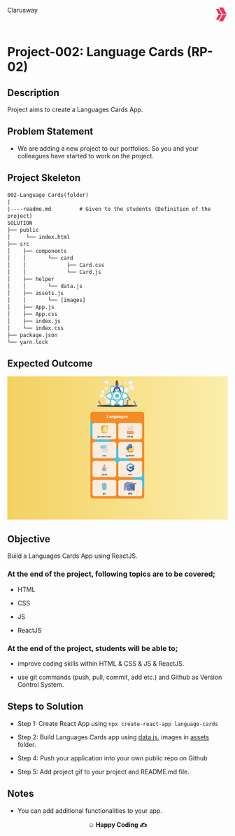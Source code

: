 <p>Clarusway<img src="./assets/cw.png" alt="clarusway" width="30px" height="auto" align="right" /></p>

<br>

# Project-002: Language Cards (RP-02)

## Description

Project aims to create a Languages Cards App.

## Problem Statement

- We are adding a new project to our portfolios. So you and your colleagues have started to work on the project.

## Project Skeleton

```
002-Language Cards(folder)
|
|----readme.md         # Given to the students (Definition of the project)
SOLUTION
├── public
│     └── index.html
├── src
│    ├── components
│    │       └── card
│    │             ├── Card.css
│    │             └── Card.js
│    ├── helper
│    │       └── data.js
│    ├── assets.js
│    │       └── [images]
│    ├── App.js
│    ├── App.css
│    ├── index.js
│    └── index.css
├── package.json
└── yarn.lock
```

## Expected Outcome

![Project 003 Snapshot](language-cards.gif)

## Objective

Build a Languages Cards App using ReactJS.

### At the end of the project, following topics are to be covered;

- HTML

- CSS

- JS

- ReactJS

### At the end of the project, students will be able to;

- improve coding skills within HTML & CSS & JS & ReactJS.

- use git commands (push, pull, commit, add etc.) and Github as Version Control System.

## Steps to Solution

- Step 1: Create React App using `npx create-react-app language-cards`

- Step 2: Build Languages Cards app using [data.js](data.js), images in [assets](./assets/) folder.

- Step 4: Push your application into your own public repo on Github

- Step 5: Add project gif to your project and README.md file.

## Notes

- You can add additional functionalities to your app.

**<p align="center">&#9786; Happy Coding &#9997;</p>**
